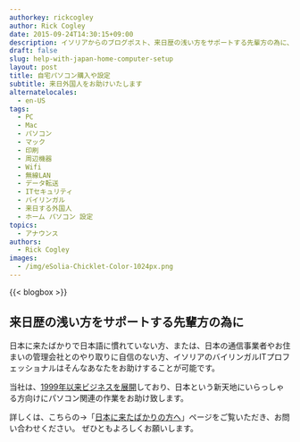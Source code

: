 ```yaml
---
authorkey: rickcogley
author: Rick Cogley
date: 2015-09-24T14:30:15+09:00
description: イソリアからのブログポスト、来日歴の浅い方をサポートする先輩方の為に、外国人向け自宅パソコンシステム購入・設定サービス
draft: false
slug: help-with-japan-home-computer-setup
layout: post
title: 自宅パソコン購入や設定
subtitle: 来日外国人をお助けいたします
alternatelocales:
  - en-US
tags:
  - PC
  - Mac
  - パソコン
  - マック
  - 印刷
  - 周辺機器
  - Wifi
  - 無線LAN
  - データ転送
  - ITセキュリティ
  - バイリンガル
  - 来日する外国人
  - ホーム パソコン 設定
topics:
  - アナウンス
authors:
  - Rick Cogley
images:
  - /img/eSolia-Chicklet-Color-1024px.png  
---
```


{{< blogbox >}}

## 来日歴の浅い方をサポートする先輩方の為に

日本に来たばかりで日本語に慣れていない方、または、日本の通信事業者やお住まいの管理会社とのやり取りに自信のない方、イソリアのバイリンガルITプロフェッショナルはそんなあなたをお助けすることが可能です。

当社は、[1999年以来ビジネスを展開](/about/)しており、日本という新天地にいらっしゃる方向けにパソコン関連の作業をお助け致します。

詳しくは、こちらの→「[日本に来たばかりの方へ](http://esolia.co.jp/japan-expat-home-setup/)」ページをご覧いただき、お問い合わせください。
ぜひともよろしくお願いします。
